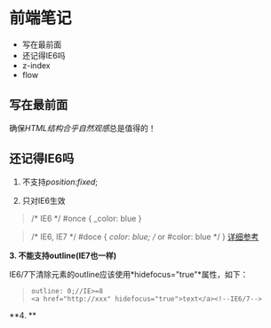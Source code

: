 # 前端笔记 #
- 写在最前面
- 还记得IE6吗
- z-index
- flow

## 写在最前面 ##
确保*HTML结构合乎自然观感*总是值得的！

## 还记得IE6吗 ##
1. 不支持*position:fixed*;

2. 只对IE6生效
>/* IE6 */
>#once { _color: blue }

>/* IE6, IE7 */
>#doce { *color: blue; /* or #color: blue */ }
[详细参考](http://www.paulirish.com/2009/browser-specific-css-hacks/) 

**3. 不能支持outline(IE7也一样)**

IE6/7下清除元素的outline应该使用*hidefocus="true"*属性，如下：

>    `outline: 0;//IE>=8`    
>    `<a href="http://xxx" hidefocus="true">text</a><!--IE6/7-->`


**4. **
    
    
